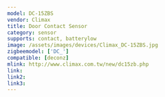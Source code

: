 ```yaml
---
model: DC-15ZBS
vendor: Climax
title: Door Contact Sensor 
category: sensor
supports: contact, batterylow
image: /assets/images/devices/Climax_DC-15ZBS.jpg
zigbeemodel: ['DC_']
compatible: [deconz]
mlink: http://www.climax.com.tw/new/dc15zb.php
link: 
link2: 
link3: 
---
```


